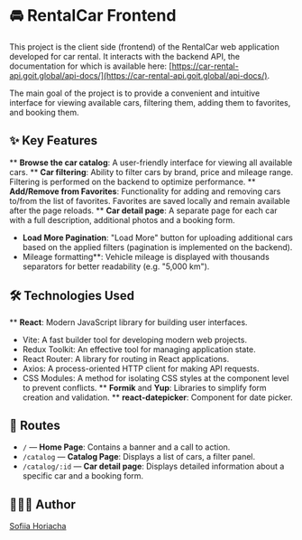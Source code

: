 # 🚘 RentalCar Frontend

This project is the client side (frontend) of the RentalCar web application developed for car rental. It interacts with the backend API, the documentation for which is available here: [https://car-rental-api.goit.global/api-docs/](https://car-rental-api.goit.global/api-docs/).

The main goal of the project is to provide a convenient and intuitive interface for viewing available cars, filtering them, adding them to favorites, and booking them.

## ✨ Key Features

** **Browse the car catalog**: A user-friendly interface for viewing all available cars.
** **Car filtering**: Ability to filter cars by brand, price and mileage range. Filtering is performed on the backend to optimize performance.
** **Add/Remove from Favorites**: Functionality for adding and removing cars to/from the list of favorites. Favorites are saved locally and remain available after the page reloads.
** **Car detail page**: A separate page for each car with a full description, additional photos and a booking form.
* **Load More Pagination**: "Load More" button for uploading additional cars based on the applied filters (pagination is implemented on the backend).
* Mileage formatting**: Vehicle mileage is displayed with thousands separators for better readability (e.g. "5,000 km").

## 🛠️ Technologies Used

** **React**: Modern JavaScript library for building user interfaces.
* Vite: A fast builder tool for developing modern web projects.
* Redux Toolkit: An effective tool for managing application state.
* React Router: A library for routing in React applications.
* Axios: A process-oriented HTTP client for making API requests.
* CSS Modules: A method for isolating CSS styles at the component level to prevent conflicts.
** **Formik** and **Yup**: Libraries to simplify form creation and validation.
** **react-datepicker**: Component for date picker.

## 🚀 Routes

* `/` &mdash; **Home Page**: Contains a banner and a call to action.
* `/catalog` &mdash; **Catalog Page**: Displays a list of cars, a filter panel.
* `/catalog/:id` &mdash; **Car detail page**: Displays detailed information about a specific car and a booking form.

## 👩🏻‍💼 Author

[Sofiia Horiacha](https://github.com/sonyaaa-h)